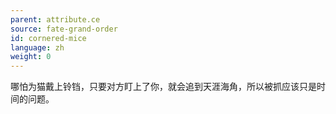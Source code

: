 ```yaml
---
parent: attribute.ce
source: fate-grand-order
id: cornered-mice
language: zh
weight: 0
---
```


哪怕为猫戴上铃铛，只要对方盯上了你，就会追到天涯海角，所以被抓应该只是时间的问题。
